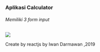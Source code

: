 ### Aplikasi Calculator


###### Memiliki 3 form input

[![](https://media.giphy.com/media/jQJqzjqsO4kz6t7kM3/giphy.gif)](https://media.giphy.com/media/jQJqzjqsO4kz6t7kM3/giphy.gif)

Create by reactjs
by Iwan Darmawan ,2019
